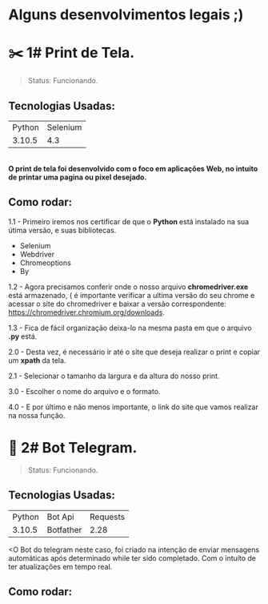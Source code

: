 # Alguns desenvolvimentos legais ;)

<h1>  ✂️ 1# Print de Tela. </h1>

> Status: Funcionando. <br>

## Tecnologias Usadas:
 <table>
 <tr>
    <td> Python </td>
    <td> Selenium </td>
  </tr>
  <tr>
    <td> 3.10.5 </td>
    <td> 4.3 </td>
  </tr>
 </table>
<br> 
<b>O print de tela foi desenvolvido com o foco em aplicações Web, no intuito de printar uma pagina ou pixel desejado.</b> 

## Como rodar:

1.1 - Primeiro iremos nos certificar de que o <b> Python </b>está instalado na sua útima versão, e suas bibliotecas.
<ul>
  <li>Selenium </li>
  <li>Webdriver </li>
  <li>Chromeoptions </li>
  <li> By</li>
</ul> 

1.2 - Agora precisamos conferir onde o nosso arquivo  <b>chromedriver.exe</b> está armazenado, ( é importante verificar a ultima versão do seu chrome e acessar o site do chromedriver e baixar a versão correspondente: https://chromedriver.chromium.org/downloads.

1.3 - Fica de fácil organização deixa-lo na mesma pasta em que o arquivo <b>.py </b> está.

2.0 - Desta vez, é necessário ir até o site que deseja realizar o print e copiar um <b> xpath </b> da tela.

2.1 - Selecionar o tamanho da largura e da altura do nosso print.

3.0 - Escolher o nome do arquivo e o formato.

4.0 - E por último e não menos importante, o link do site que vamos realizar na nossa função.

<h1>  🤖 2# Bot Telegram. </h1>

> Status: Funcionando. <br>

## Tecnologias Usadas:
 <table>
 <tr>
    <td> Python </td>
    <td> Bot Api </td>
    <td> Requests </td>
  </tr>
  <tr>
    <td> 3.10.5 </td>
    <td> Botfather </td>
    <td> 2.28 </td>
  </tr>
 </table>
 
 <O Bot do telegram neste caso, foi criado na intenção de enviar mensagens automáticas após determinado while ter sido completado. Com o intuíto de ter atualizações em tempo real.
 
 ## Como rodar:
 
 












